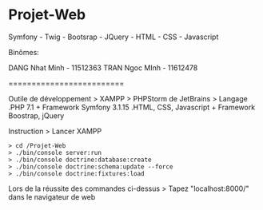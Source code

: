 # Projet-Web
Symfony - Twig - Bootsrap - JQuery - HTML - CSS - Javascript

Binômes:

DANG Nhat Minh - 11512363
TRAN Ngoc MInh - 11612478

=========================

Outile de développement
	> XAMPP
	> PHPStorm de JetBrains
	> Langage 
		.PHP 7.1 + Framework Symfony 3.1.15
		.HTML, CSS, Javascript + Framework Boostrap, jQuery

Instruction
	> Lancer XAMPP 
        
	> cd /Projet-Web 
	> ./bin/console server:run 
 	> ./bin/console doctrine:database:create
	> ./bin/console doctrine:schema:update --force
	> ./bin/console doctrine:fixtures:load

Lors de la réussite des commandes ci-dessus
	> Tapez "localhost:8000/" dans le navigateur de web 


